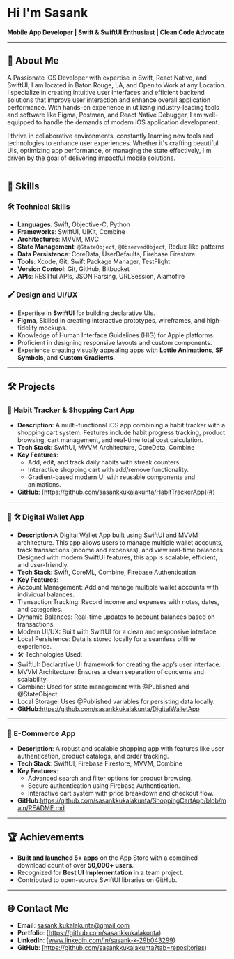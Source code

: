 # Hi I'm Sasank

**Mobile App Developer | Swift & SwiftUI Enthusiast | Clean Code Advocate**

---

## 👋 About Me

A Passionate iOS Developer with expertise in Swift, React Native, and SwiftUI, I am located in Baton Rouge, LA, and Open to Work at any Location. I specialize in creating intuitive user interfaces and efficient backend solutions that improve user interaction and enhance overall application performance. With hands-on experience in utilizing industry-leading tools and software like Figma, Postman, and React Native Debugger, I am well-equipped to handle the demands of modern iOS application development.

I thrive in collaborative environments, constantly learning new tools and technologies to enhance user experiences. Whether it's crafting beautiful UIs, optimizing app performance, or managing the state effectively, I'm driven by the goal of delivering impactful mobile solutions.

---

## 💼 Skills

### 🛠️ Technical Skills
- **Languages**: Swift, Objective-C, Python
- **Frameworks**: SwiftUI, UIKit, Combine
- **Architectures**: MVVM, MVC
- **State Management**: `@StateObject`, `@ObservedObject`, Redux-like patterns
- **Data Persistence**: CoreData, UserDefaults, Firebase Firestore
- **Tools**: Xcode, Git, Swift Package Manager, TestFlight
- **Version Control**: Git, GitHub, Bitbucket
- **APIs**: RESTful APIs, JSON Parsing, URLSession, Alamofire

### 🖌️ Design and UI/UX
- Expertise in **SwiftUI** for building declarative UIs.
- **Figma**, Skilled in creating interactive prototypes, wireframes, and high-fidelity mockups.
- Knowledge of Human Interface Guidelines (HIG) for Apple platforms.
- Proficient in designing responsive layouts and custom components.
- Experience creating visually appealing apps with **Lottie Animations**, **SF Symbols**, and **Custom Gradients**.

---

## 🛠️ Projects

### **📱 Habit Tracker & Shopping Cart App**
- **Description**: A multi-functional iOS app combining a habit tracker with a shopping cart system. Features include habit progress tracking, product browsing, cart management, and real-time total cost calculation.
- **Tech Stack**: SwiftUI, MVVM Architecture, CoreData, Combine
- **Key Features**:
  - Add, edit, and track daily habits with streak counters.
  - Interactive shopping cart with add/remove functionality.
  - Gradient-based modern UI with reusable components and animations.
- **GitHub**: [https://github.com/sasankkukalakunta/HabitTrackerApp](#)

---

### 🌟 🛠️ Digital Wallet App
- **Description**:A Digital Wallet App built using SwiftUI and MVVM architecture. This app allows users to manage multiple wallet accounts, track transactions (income and expenses), and view real-time balances. Designed with modern SwiftUI features, this app is scalable, efficient, and user-friendly.
- **Tech Stack**: Swift, CoreML, Combine, Firebase Authentication
- **Key Features**:
- Account Management: Add and manage multiple wallet accounts with individual balances.
- Transaction Tracking: Record income and expenses with notes, dates, and categories.
- Dynamic Balances: Real-time updates to account balances based on transactions.
- Modern UI/UX: Built with SwiftUI for a clean and responsive interface.
- Local Persistence: Data is stored locally for a seamless offline experience.
- 🛠️ Technologies Used:
- SwiftUI: Declarative UI framework for creating the app’s user interface.
- MVVM Architecture: Ensures a clean separation of concerns and scalability.
- Combine: Used for state management with @Published and @StateObject.
- Local Storage: Uses @Published variables for persisting data locally.
- **GitHub**:https://github.com/sasankkukalakunta/DigitalWalletApp
---

### **🛒 E-Commerce App**
- **Description**: A robust and scalable shopping app with features like user authentication, product catalogs, and order tracking.
- **Tech Stack**: SwiftUI, Firebase Firestore, MVVM, Combine
- **Key Features**:
  - Advanced search and filter options for product browsing.
  - Secure authentication using Firebase Authentication.
  - Interactive cart system with price breakdown and checkout flow.
- **GitHub**:https://github.com/sasankkukalakunta/ShoppingCartApp/blob/main/README.md
---

## 🏆 Achievements
- **Built and launched 5+ apps** on the App Store with a combined download count of over **50,000+ users**.
- Recognized for **Best UI Implementation** in a team project.
- Contributed to open-source SwiftUI libraries on GitHub.

---

## 🌐 Contact Me

- **Email**: sasank.kukalakunta@gmail.com
- **Portfolio**: [https://github.com/sasankkukalakunta)
- **LinkedIn**: [www.linkedin.com/in/sasank-k-29b043299)
- **GitHub**: [https://github.com/sasankkukalakunta?tab=repositories)
